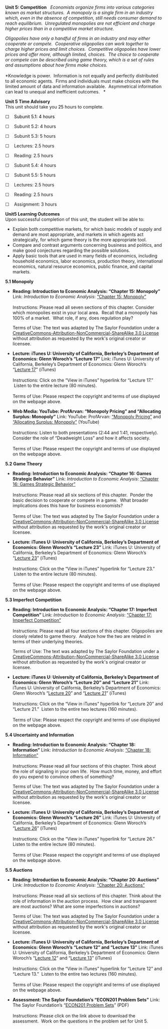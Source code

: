 **Unit 5: Competition** <span id="5"></span> 
*Economists organize firms into various categories known as market
structures.  A monopoly is a single firm in an industry which, even in
the absence of competition, still needs consumer demand to reach
equilibrium.  Unregulated monopolies are not efficient and charge higher
prices than in a competitive market structure.*  
  
 *Oligopolies have only a handful of firms in an industry and may either
cooperate or compete.  Cooperative oligopolies can work together to
charge higher prices and limit choices.  Competitive oligopolies have
lower prices and offer more, although limited, choices.  The choice to
cooperate or compete can be described using game theory, which is a set
of rules and assumptions about how firms make choices.*  
    
 *Knowledge is power.  Information is not equally and perfectly
distributed to all economic agents.  Firms and individuals must make
choices with the limited amount of data and information available.
 Asymmetrical information can lead to unequal and inefficient outcomes.
  *

**Unit 5 Time Advisory**  
This unit should take you <span
style="color: rgb(0, 0, 0); ">25</span> hours to complete.  
  
 <span style="color: rgb(0, 0, 0); ">☐</span>    <span
style="color: rgb(0, 0, 0); ">Subunit 5.1: 4 hours</span>  
  
 ☐    Subunit 5.2: 4 hours  
  
 ☐    Subunit 5.3: 5 hours
  
 ☐    Lectures: 2.5 hours  
  
 ☐    Reading: 2.5 hours

☐    Subunit 5.4: 4 hours  
  
 ☐    Subunit 5.5: 5 hours
  
 ☐    Lectures: 2.5 hours  
  
 ☐    Reading: 2.5 hours  
  
 ☐    Assignment: 3 hours

**Unit5 Learning Outcomes**  
Upon successful completion of this unit, the student will be able to:  
  
-   Explain both competitive markets, for which basic models of supply
    and demand are most appropriate, and markets in which agents act
    strategically, for which game theory is the more appropriate tool.
-   Compare and contrast arguments concerning business and politics, and
    make good conjectures regarding the possible solutions.
-   Apply basic tools that are used in many fields of economics,
    including household economics, labor economics, production theory,
    international economics, natural resource economics, public finance,
    and capital markets.

**5.1 Monopoly** <span id="5.1"></span> 
-   **Reading: Introduction to Economic Analysis: “Chapter 15:
    Monopoly”**
    Link: *Introduction to Economic Analysis*: [“Chapter 15:
    Monopoly”](http://2012books.lardbucket.org/books/beginning-economic-analysis/)  
        
     Instructions: Please read all seven sections of this chapter.
    Consider which monopolies exist in your local area.  Recall that a
    monopoly has 100% of a market.  What role, if any, does regulation
    play?  
      
     Terms of Use: The text was adapted by The Saylor Foundation under a
    [CreativeCommons-Attribution-NonCommercial-ShareAlike 3.0
    License](http://creativecommons.org/licenses/by-nc-sa/3.0/) without
    attribution as requested by the work's original creator or licensee.

-   **Lecture: iTunes U: University of California, Berkeley’s Department
    of Economics: Glenn Woroch’s “Lecture 17”**
    Link: iTunes U: University of California, Berkeley’s Department of
    Economics: Glenn Woroch’s “[Lecture
    17](http://itunes.apple.com/us/podcast/lecture-17/id354823329?i=83459500)”
    (iTunes)  
        
     Instructions: Click on the “View in iTunes” hyperlink for “Lecture
    17.”  Listen to the entire lecture (80 minutes).  
        
     Terms of Use: Please respect the copyright and terms of use
    displayed on the webpage above.

-   **Web Media: YouTube: ProfArvan: “Monopoly Pricing” and “Allocating
    Surplus: Monopoly”**
    Link: YouTube: ProfArvan: [“Monopoly
    Pricing”](http://www.youtube.com/watch?v=0kmSKlt55Ks) and
    [“Allocating Surplus:
    Monopoly”](http://www.youtube.com/watch?v=mEACHTRl2-U) (YouTube)  
        
     Instructions: Listen to both presentations (2:44 and 1:41,
    respectively). Consider the role of “Deadweight Loss” and how it
    affects society.  
        
     Terms of Use: Please respect the copyright and terms of use
    displayed on the webpage above. 

**5.2 Game Theory** <span id="5.2"></span> 
-   **Reading: Introduction to Economic Analysis: “Chapter 16: Games
    Strategic Behavior”**
    Link: *Introduction to Economic Analysis*: [“Chapter 16: Games
    Strategic
    Behavior”](http://2012books.lardbucket.org/books/beginning-economic-analysis/)  
        
     Instructions: Please read all six sections of this chapter.  Ponder
    the basic decision to cooperate or compete in a game.  What broader
    implications does this have for business economists?  
        
     Terms of Use: The text was adapted by The Saylor Foundation under a
    [CreativeCommons-Attribution-NonCommercial-ShareAlike 3.0
    License](http://creativecommons.org/licenses/by-nc-sa/3.0/) without
    attribution as requested by the work's original creator or licensee.

-   **Lecture: iTunes U: University of California, Berkeley’s Department
    of Economics: Glenn Woroch’s “Lecture 23”**
    Link: iTunes U: University of California, Berkeley’s Department of
    Economics: Glenn Woroch’s “[Lecture
    23](http://itunes.apple.com/us/podcast/lecture-23/id354823329?i=83459499)”
    (iTunes)  
        
     Instructions: Click on the “View in iTunes” hyperlink for “Lecture
    23.”  Listen to the entire lecture (80 minutes).  
        
     Terms of Use: Please respect the copyright and terms of use
    displayed on the webpage above.

**5.3 Imperfect Competition** <span id="5.3"></span> 
-   **Reading: Introduction to Economic Analysis: “Chapter 17: Imperfect
    Competition”**
    Link: *Introduction to Economic Analysis*: [“Chapter 17: Imperfect
    Competition”](http://2012books.lardbucket.org/books/beginning-economic-analysis/)  
        
     Instructions: Please read all four sections of this chapter.
    Oligopolies are closely related to game theory.  Analyze how the two
    are related in terms of their underlying theories.  
      
     Terms of Use: The text was adapted by The Saylor Foundation under a
    [CreativeCommons-Attribution-NonCommercial-ShareAlike 3.0
    License](http://creativecommons.org/licenses/by-nc-sa/3.0/) without
    attribution as requested by the work's original creator or licensee.

-   **Lecture: iTunes U: University of California, Berkeley’s Department
    of Economics: Glenn Woroch’s “Lecture 20” and “Lecture 21”**
    Link: iTunes U: University of California, Berkeley’s Department of
    Economics: Glenn Woroch’s “[Lecture
    20](http://itunes.apple.com/us/podcast/lecture-20/id354823329?i=83459490)”
    and “[Lecture
    21](http://itunes.apple.com/us/podcast/lecture-21/id354823329?i=83459494)”
    (iTunes)  
        
     Instructions: Click on the “View in iTunes” hyperlink for “Lecture
    20” and “Lecture 21.”  Listen to the entire two lectures (160
    minutes).  
        
     Terms of Use: Please respect the copyright and terms of use
    displayed on the webpage above.

**5.4 Uncertainty and Information** <span id="5.4"></span> 
-   **Reading: Introduction to Economic Analysis: “Chapter 18:
    Information”**
    Link: *Introduction to Economic Analysis*: [“Chapter 18:
    Information”](http://2012books.lardbucket.org/books/beginning-economic-analysis/)  
        
     Instructions: Please read all four sections of this chapter. Think
    about the role of signaling in your own life.  How much time, money,
    and effort do you expend to convince others of something?  
      
     Terms of Use: The text was adapted by The Saylor Foundation under a
    [CreativeCommons-Attribution-NonCommercial-ShareAlike 3.0
    License](http://creativecommons.org/licenses/by-nc-sa/3.0/) without
    attribution as requested by the work's original creator or licensee.

-   **Lecture: iTunes U: University of California, Berkeley’s Department
    of Economics: Glenn Woroch’s “Lecture 26”**
    Link: iTunes U: University of California, Berkeley’s Department of
    Economics: Glenn Woroch’s “[Lecture
    26](http://itunes.apple.com/us/podcast/lecture-26/id354823329?i=83459504)”
    (iTunes)  
        
     Instructions: Click on the “View in iTunes” hyperlink for “Lecture
    26.” Listen to the entire lecture (80 minutes).  
        
     Terms of Use: Please respect the copyright and terms of use
    displayed on the webpage above.

**5.5 Auctions** <span id="5.5"></span> 
-   **Reading: Introduction to Economic Analysis: “Chapter 20:
    Auctions”**
    Link: *Introduction to Economic Analysis*: [“Chapter 20:
    Auctions”](http://2012books.lardbucket.org/books/beginning-economic-analysis/)  
        
     Instructions: Please read all six sections of this chapter. Think
    about the role of information in the auction process.  How clear and
    transparent are most auctions? What are some imperfections in
    auctions?  
      
     Terms of Use: The text was adapted by The Saylor Foundation under a
    [CreativeCommons-Attribution-NonCommercial-ShareAlike 3.0
    License](http://creativecommons.org/licenses/by-nc-sa/3.0/) without
    attribution as requested by the work's original creator or licensee.

-   **Lecture: iTunes U: University of California, Berkeley’s Department
    of Economics: Glenn Woroch’s “Lecture 12” and “Lecture 13”**
    Link: iTunes U: University of California, Berkeley’s Department of
    Economics: Glenn Woroch’s “[Lecture
    12](http://itunes.apple.com/us/podcast/lecture-12/id354823329?i=83459487)”
    and “[Lecture
    13](http://itunes.apple.com/us/podcast/lecture-13/id354823329?i=83459495)”
    (iTunes)  
        
     Instructions: Click on the “View in iTunes” hyperlink for “Lecture
    12” and “Lecture 13.”  Listen to the entire two lectures (160
    minutes).  
        
     Terms of Use: Please respect the copyright and terms of use
    displayed on the webpage above.

-   **Assessment: The Saylor Foundation’s “ECON201 Problem Sets”**
    Link: The Saylor Foundation’s “[ECON201 Problem
    Sets](http://www.saylor.org/site/wp-content/uploads/2011/07/ECON201-Original-Content-Assignments-for-Units-1-5-FINAL.pdf)”
    (PDF)  
        
     Instructions: Please click on the link above to download the
    assessment.  Work on the questions in the problem set for Unit 5. 


